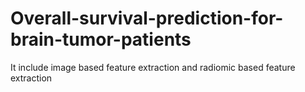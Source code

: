 # Overall-survival-prediction-for-brain-tumor-patients
It include image based feature extraction and radiomic based feature extraction
